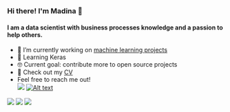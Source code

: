 ### Hi there! I'm Madina 👋 

#### I am a data scientist with business processes knowledge and a passion to help others.
 
- 🔭 I’m currently working on [machine learning projects](https://github.com/madinamarat/machine_learning_projects)
- 🌱 Learning Keras
- 🤓 Current goal: contribute more to open source projects
- 📙 Check out my [CV](https://resume.creddle.io/resume/fj5tarr7xiq)
- Feel free to reach me out! \
[![](https://img.shields.io/badge/LinkedIn-0077B5?style=for-the-badge&logo=linkedin&logoColor=white)](https://www.linkedin.com/in/madinamarat) [![Alt text](https://img.shields.io/badge/Gmail-D14836?style=for-the-badge&logo=gmail&logoColor=white)](mailto:madina.maratovna@gmail.com)


<img align="center" src="https://github-readme-stats.vercel.app/api/top-langs/?username=madinamarat&layout=compact" />
<img align="center" src="https://github-readme-stats.vercel.app/api?username=madinamarat&hide=stars,prs" />

<img align="center" src="https://github-readme-stats-git-width-fit-to-content.terror.vercel.app/api?username=madinamarat&hide=stars,prs" />
